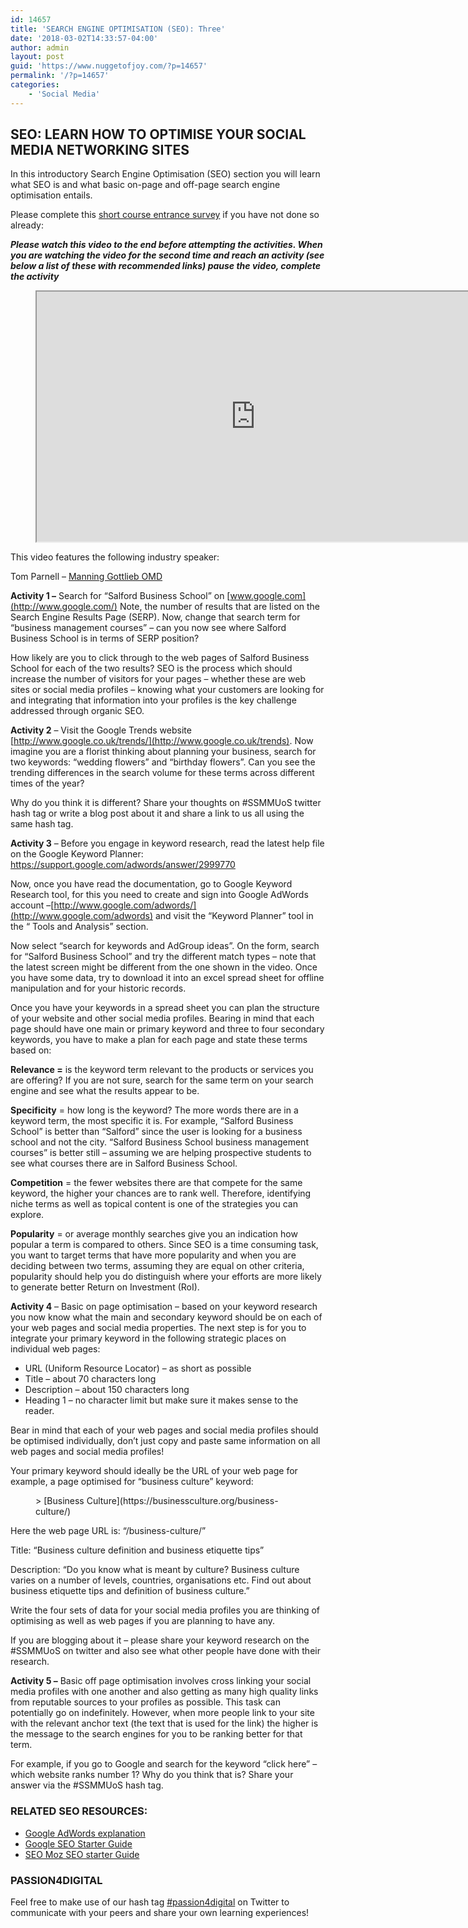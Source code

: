 ```yaml
---
id: 14657
title: 'SEARCH ENGINE OPTIMISATION (SEO): Three'
date: '2018-03-02T14:33:57-04:00'
author: admin
layout: post
guid: 'https://www.nuggetofjoy.com/?p=14657'
permalink: '/?p=14657'
categories:
    - 'Social Media'
---
```


## SEO: LEARN HOW TO OPTIMISE YOUR SOCIAL MEDIA NETWORKING SITES

In this introductory Search Engine Optimisation (SEO) section you will learn what SEO is and what basic on-page and off-page search engine optimisation entails.

Please complete this [short course entrance survey](https://docs.google.com/forms/d/1iamq46rLCcjOA6rIZT4BV7a9Dn522IaxO_DRt5zZg4U/viewform) if you have not done so already:

***Please watch this video to the end before attempting the activities. When you are watching the video for the second time and reach an activity (see below a list of these with recommended links) pause the video, complete the activity***

<figure><iframe allowfullscreen="allowfullscreen" height="400" loading="lazy" src="https://www.youtube.com/embed/zw27cRcwtM0" width="700"></iframe></figure>  
This video features the following industry speaker:

Tom Parnell – [Manning Gottlieb OMD](http://ukgroup.omd.com/mgomd)

**Activity 1 –** Search for “Salford Business School” on [www.google.com](http://www.google.com/) Note, the number of results that are listed on the Search Engine Results Page (SERP). Now, change that search term for “business management courses” – can you now see where Salford Business School is in terms of SERP position?

How likely are you to click through to the web pages of Salford Business School for each of the two results? SEO is the process which should increase the number of visitors for your pages – whether these are web sites or social media profiles – knowing what your customers are looking for and integrating that information into your profiles is the key challenge addressed through organic SEO.

**Activity 2** – Visit the Google Trends website [http://www.google.co.uk/trends/](http://www.google.co.uk/trends). Now imagine you are a florist thinking about planning your business, search for two keywords: “wedding flowers” and “birthday flowers”. Can you see the trending differences in the search volume for these terms across different times of the year?

Why do you think it is different? Share your thoughts on #SSMMUoS twitter hash tag or write a blog post about it and share a link to us all using the same hash tag.

**Activity 3** – Before you engage in keyword research, read the latest help file on the Google Keyword Planner: <https://support.google.com/adwords/answer/2999770>

Now, once you have read the documentation, go to Google Keyword Research tool, for this you need to create and sign into Google AdWords account –[http://www.google.com/adwords/](http://www.google.com/adwords) and visit the “Keyword Planner” tool in the “ Tools and Analysis” section.

Now select “search for keywords and AdGroup ideas”. On the form, search for “Salford Business School” and try the different match types – note that the latest screen might be different from the one shown in the video. Once you have some data, try to download it into an excel spread sheet for offline manipulation and for your historic records.

Once you have your keywords in a spread sheet you can plan the structure of your website and other social media profiles. Bearing in mind that each page should have one main or primary keyword and three to four secondary keywords, you have to make a plan for each page and state these terms based on:

**Relevance =** is the keyword term relevant to the products or services you are offering? If you are not sure, search for the same term on your search engine and see what the results appear to be.

**Specificity** = how long is the keyword? The more words there are in a keyword term, the most specific it is. For example, “Salford Business School” is better than “Salford” since the user is looking for a business school and not the city. “Salford Business School business management courses” is better still – assuming we are helping prospective students to see what courses there are in Salford Business School.

**Competition** = the fewer websites there are that compete for the same keyword, the higher your chances are to rank well. Therefore, identifying niche terms as well as topical content is one of the strategies you can explore.

**Popularity** = or average monthly searches give you an indication how popular a term is compared to others. Since SEO is a time consuming task, you want to target terms that have more popularity and when you are deciding between two terms, assuming they are equal on other criteria, popularity should help you do distinguish where your efforts are more likely to generate better Return on Investment (RoI).

**Activity 4** – Basic on page optimisation – based on your keyword research you now know what the main and secondary keyword should be on each of your web pages and social media properties. The next step is for you to integrate your primary keyword in the following strategic places on individual web pages:

- URL (Uniform Resource Locator) – as short as possible
- Title – about 70 characters long
- Description – about 150 characters long
- Heading 1 – no character limit but make sure it makes sense to the reader.

Bear in mind that each of your web pages and social media profiles should be optimised individually, don’t just copy and paste same information on all web pages and social media profiles!

Your primary keyword should ideally be the URL of your web page for example, a page optimised for “business culture” keyword:

<figure class="wp-block-embed is-type-wp-embed is-provider-business-culture">> [Business Culture](https://businessculture.org/business-culture/)

<iframe class="wp-embedded-content" data-secret="35qbk4HFH7" frameborder="0" height="282" loading="lazy" marginheight="0" marginwidth="0" sandbox="allow-scripts" scrolling="no" security="restricted" src="https://businessculture.org/business-culture/embed/#?secret=JMqCgL34IS#?secret=35qbk4HFH7" style="position: absolute; visibility: hidden;" title="“Business Culture” — Business Culture" width="500"></iframe></figure>Here the web page URL is: “/business-culture/”

Title: “Business culture definition and business etiquette tips”

Description: “Do you know what is meant by culture? Business culture varies on a number of levels, countries, organisations etc. Find out about business etiquette tips and definition of business culture.”

Write the four sets of data for your social media profiles you are thinking of optimising as well as web pages if you are planning to have any.

If you are blogging about it – please share your keyword research on the #SSMMUoS on twitter and also see what other people have done with their research.

**Activity 5 –** Basic off page optimisation involves cross linking your social media profiles with one another and also getting as many high quality links from reputable sources to your profiles as possible. This task can potentially go on indefinitely. However, when more people link to your site with the relevant anchor text (the text that is used for the link) the higher is the message to the search engines for you to be ranking better for that term.

For example, if you go to Google and search for the keyword “click here” – which website ranks number 1? Why do you think that is? Share your answer via the #SSMMUoS hash tag.

### RELATED SEO RESOURCES:

- [Google AdWords explanation](https://support.google.com/adwords/answer/2999770?hl=en-GB&ref_topic=3175091)
- [Google SEO Starter Guide](http://static.googleusercontent.com/external_content/untrusted_dlcp/www.google.co.uk/en/uk/webmasters/docs/search-engine-optimization-starter-guide.pdf)
- [SEO Moz SEO starter Guide](http://moz.com/beginners-guide-to-seo)

### PASSION4DIGITAL

Feel free to make use of our hash tag [\#passion4digital](https://twitter.com/search?q=%23passion4digital) on Twitter to communicate with your peers and share your own learning experiences!